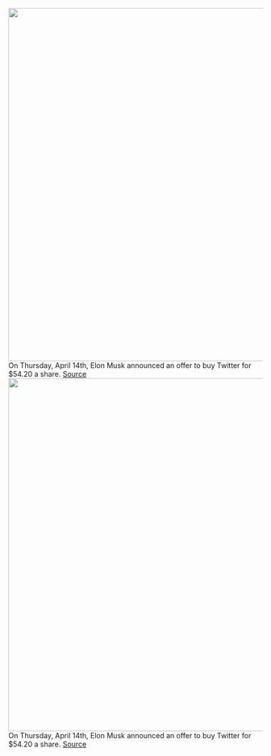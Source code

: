 <img src='https://cdn.vox-cdn.com/thumbor/KOkhFjY6zCbSIW0ZTGSwDRrUjI0=/0x0:2040x1360/1200x675/filters:focal(857x517:1183x843)/cdn.vox-cdn.com/uploads/chorus_image/image/70756559/mdoying_180117_2249_twitter_0242stills.0.jpg' width='700px' /><br/>
On Thursday, April 14th, Elon Musk announced an offer to buy Twitter for $54.20 a share.
<a href='https://www.theverge.com/23026874/elon-musk-twitter-buyout-news-updates'> Source <a/><img src='https://cdn.vox-cdn.com/thumbor/KOkhFjY6zCbSIW0ZTGSwDRrUjI0=/0x0:2040x1360/1200x675/filters:focal(857x517:1183x843)/cdn.vox-cdn.com/uploads/chorus_image/image/70756559/mdoying_180117_2249_twitter_0242stills.0.jpg' width='700px' /><br/>
On Thursday, April 14th, Elon Musk announced an offer to buy Twitter for $54.20 a share.
<a href='https://www.theverge.com/23026874/elon-musk-twitter-buyout-news-updates'> Source <a/>